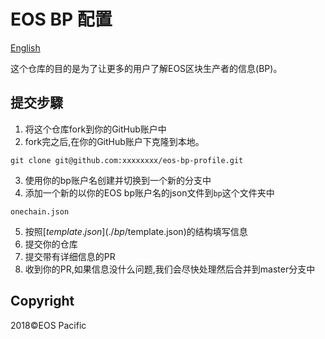 # EOS BP 配置

[English](./README_en.md)


这个仓库的目的是为了让更多的用户了解EOS区块生产者的信息(BP)。

## 提交步驟

1. 将这个仓库fork到你的GitHub账户中
2. fork完之后,在你的GitHub账户下克隆到本地。
```
git clone git@github.com:xxxxxxxx/eos-bp-profile.git
```
3. 使用你的bp账户名创建并切换到一个新的分支中
4. 添加一个新的以你的EOS bp账户名的json文件到`bp`这个文件夹中
```
onechain.json
```
5. 按照[$template.json](./bp/$template.json)的结构填写信息
6. 提交你的仓库
7. 提交带有详细信息的PR
8. 收到你的PR,如果信息没什么问题,我们会尽快处理然后合并到master分支中



## Copyright

2018&copy;EOS Pacific
